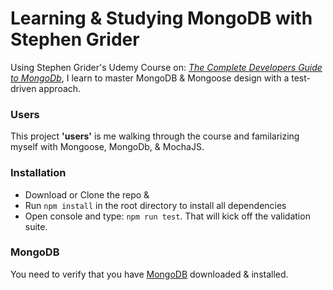 # Learning & Studying MongoDB with Stephen Grider
Using Stephen Grider's Udemy Course on: [*The Complete Developers Guide to MongoDb*](https://www.udemy.com/the-complete-developers-guide-to-mongodb/learn/v4/content), I learn to master MongoDB & Mongoose design with a test-driven approach.

### Users
This project **'users'** is me walking through the course and familarizing myself with Mongoose, MongoDb, & MochaJS.

### Installation
* Download or Clone the repo &
* Run `npm install` in the root directory to install all dependencies
* Open console and type: `npm run test`. That will kick off the validation suite.

### MongoDB
You need to verify that you have [MongoDB](https://www.mongodb.com/download-center?jmp=nav#community) downloaded & installed. 

